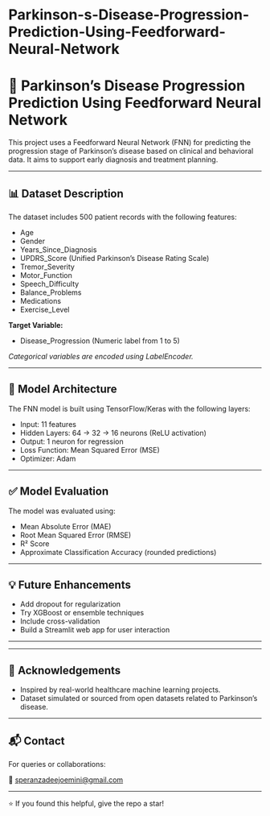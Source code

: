 # Parkinson-s-Disease-Progression-Prediction-Using-Feedforward-Neural-Network
# 🧠 Parkinson’s Disease Progression Prediction Using Feedforward Neural Network

This project uses a Feedforward Neural Network (FNN) for predicting the progression stage of Parkinson’s disease based on clinical and behavioral data. It aims to support early diagnosis and treatment planning.

---

## 📊 Dataset Description

The dataset includes 500 patient records with the following features:

- Age
- Gender
- Years_Since_Diagnosis
- UPDRS_Score (Unified Parkinson’s Disease Rating Scale)
- Tremor_Severity
- Motor_Function
- Speech_Difficulty
- Balance_Problems
- Medications
- Exercise_Level

**Target Variable:**
- Disease_Progression (Numeric label from 1 to 5)

*Categorical variables are encoded using LabelEncoder.*

---

## 🧠 Model Architecture

The FNN model is built using TensorFlow/Keras with the following layers:

- Input: 11 features
- Hidden Layers: 64 → 32 → 16 neurons (ReLU activation)
- Output: 1 neuron for regression
- Loss Function: Mean Squared Error (MSE)
- Optimizer: Adam

---

## ✅ Model Evaluation

The model was evaluated using:

- Mean Absolute Error (MAE)
- Root Mean Squared Error (RMSE)
- R² Score
- Approximate Classification Accuracy (rounded predictions)


---

## 💡 Future Enhancements

- Add dropout for regularization
- Try XGBoost or ensemble techniques
- Include cross-validation
- Build a Streamlit web app for user interaction

---

---

## 🙏 Acknowledgements

- Inspired by real-world healthcare machine learning projects.
- Dataset simulated or sourced from open datasets related to Parkinson’s disease.

---

## 📬 Contact

For queries or collaborations:

📧 speranzadeejoemini@gmail.com

---

⭐ If you found this helpful, give the repo a star!


